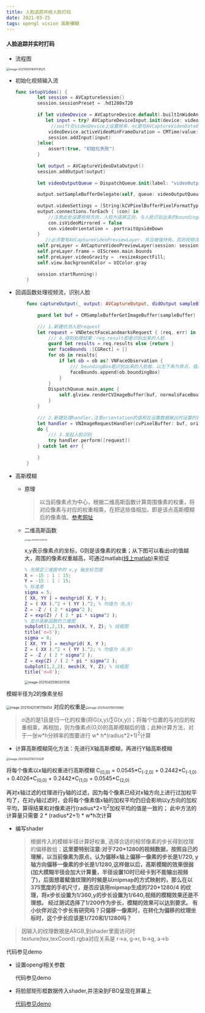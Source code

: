 ```yaml
---
title: 人脸追踪并给人脸打码
date: 2021-03-25 
tags: opengl vision 高斯模糊
---
```


#### 人脸追踪并实时打码

- 流程图

<img src="https://lifestyle1.cn/Resource/Image/FaceMosaic/image-20210425164704525.png" alt="image-20210425164704525" style="zoom:50%;" />

- 初始化视频输入流

  ```swift
  func setupVideo() {
          let session = AVCaptureSession()
          session.sessionPreset = .hd1280x720
          
          if let videoDevice = AVCaptureDevice.default(.builtInWideAngleCamera, for: .video, position: .front),
             let input = try? AVCaptureDeviceInput.init(device: videoDevice){
               //swift在videoDevice上设置帧率，oc是在AVCaptureVideoDataOutput设置帧率
              videoDevice.activeVideoMinFrameDuration = CMTime(value: 1, timescale: 30)
              session.addInput(input)
          }else{
              assert(true, "初始化失败")
          }
          
          let output = AVCaptureVideoDataOutput()
          session.addOutput(output)
          
          let videoOutputQueue = DispatchQueue.init(label: "videoOutputQueue")
          
          output.setSampleBufferDelegate(self, queue: videoOutputQueue)
          
          output.videoSettings = [String(kCVPixelBufferPixelFormatTypeKey):kCVPixelFormatType_32BGRA]
          output.connections.forEach { (con) in
              //注意此处设置视频方向，人脸为竖屏正向，与人脸识别出来的boundingBox不需要转化就是0~1的纹理坐标了                     
              con.isVideoMirrored = false
              con.videoOrientation = .portraitUpsideDown
          }
    		 //必须要有AVCaptureVideoPreviewLayer，并且被强持有，否则视频流不回调
          self.preLayer = AVCaptureVideoPreviewLayer(session: session)
          self.preLayer.frame = UIScreen.main.bounds
          self.preLayer.videoGravity = .resizeAspectFill;
          self.view.backgroundColor = UIColor.gray
          
          session.startRunning()
      }
  ```

  

- 回调函数处理视频流，识别人脸

  ```swift
      func captureOutput(_ output: AVCaptureOutput, didOutput sampleBuffer: CMSampleBuffer, from connection: AVCaptureConnection){
     
          guard let buf = CMSampleBufferGetImageBuffer(sampleBuffer) else { return}
          
          /// 1.新建侦测人脸request
          let request = VNDetectFaceLandmarksRequest { (req, err) in
              /// 4.得到处理结果：req.result即是识别出来的人脸
              guard let results = req.results else {return }
              var faceBounds :[CGRect] = []
              for ob in results{
                  if let ob = ob as? VNFaceObservation {
                      /// boundingBox是识别出来的人脸框，以左下角为原点，值是0~1范围内，这里与视频的方向对应上了，所有不需要转化，传入shader中直接可以纹理坐标比较
                      faceBounds.append(ob.boundingBox)
                  }
              }
              DispatchQueue.main.async {
                  self.glview.renderCVImageBuffer(buf, normalsFaceBounds: faceBounds)
              }
          }
          
          /// 2.新建处理handler,注意orientation的值和在设置数据输出时设置的视频的方向
          let handler = VNImageRequestHandler(cvPixelBuffer: buf, orientation: .downMirrored)
          do {
              /// 3.发起人脸识别
              try handler.perform([request])
          } catch let err {
              
          }
      }
  ```

  

- 高斯模糊

  - 原理

    > 以当前像素点为中心，根据二维高斯函数计算周围像素的权重，将对应像素与对应的权重相乘，在把这些值相加，即是该点高斯模糊后的像素值。[参考网址](https://blog.csdn.net/jiandanjinxin/article/details/51281828)

  - 二维高斯函数

    <img src="https://lifestyle1.cn/Resource/Image/FaceMosaic/image-20210425172807142.png" alt="image-20210425172807142" style="zoom:30%;" />

    x,y表示像素点的坐标，G则是该像素的权重；从下图可以看出σ的值越大，周围的像素权重越高，可通过matlab([线上matlab](https://octave-online.net/))来验证

    ```matlab
    % 先限定三维图中的 x,y 轴坐标范围
    X = -15 : 1 : 15;
    Y = -15 : 1 : 15;
    % 标准差
    sigma = 5;
    [ XX, YY ] = meshgrid( X, Y );
    Z = ( XX ).^2 + ( YY ).^2; % 均值为（0,0）
    Z = -Z / ( 2 * sigma^2 );
    Z = exp(Z) / ( 2 * pi * sigma^2 );
    % 显示高斯函数的三维图
    subplot(1,2,1), mesh(X, Y, Z); % 线框图
    title('σ=5');
    sigma = 8;
    [ XX, YY ] = meshgrid( X, Y );
    Z = ( XX ).^2 + ( YY ).^2; % 均值为（0,0）
    Z = -Z / ( 2 * sigma^2 );
    Z = exp(Z) / ( 2 * pi * sigma^2 );
    subplot(1,2,2), mesh(X, Y, Z); % 线框图
    title('σ=8');
    ```

    <img src="https://lifestyle1.cn/Resource/Image/FaceMosaic/image-20210425180301516.png" alt="image-20210425180301516" style="zoom:60%;" />

模糊半径为2的像素坐标





<img src="https://lifestyle1.cn/Resource/Image/FaceMosaic/image-20210425181756454.png" alt="image-20210425181756454" style="zoom:60%;" /> 对应的权重是<img src="https://lifestyle1.cn/Resource/Image/FaceMosaic/image-20210425190135982.png" alt="image-20210425190135982" style="zoom:50%;" />

>σ选的是1且是归一化的权重(将G(x,y)/∑G(x,y))；将每个位置的与对应的权重相乘，再相加，则为像素点(0,0)的高斯模糊后的值；此种计算方法，对于一张w\*h分辨率的图要进行 w\* h\*(radius*2+1)<sup>2</sup>计算

  - 计算高斯模糊简化方法：先进行X轴高斯模糊，再进行Y轴高斯模糊

  <img src="https://lifestyle1.cn/Resource/Image/FaceMosaic/image-20210425192133241.png" alt="image-20210425192133241" style="zoom:50%;" />

  将每个像素以x轴的权重进行高斯模糊 C<sub>(0,0)</sub> = 0.0545\*C<sub>(-2,0)</sub> +  0.2442\*C<sub>(-1,0)</sub> +  0.4026\*C<sub>(0,0)</sub> +  0.2442\*C<sub>(1,0)</sub> +  0.0545\*C<sub>(2,0)</sub>

  再对x轴过滤的纹理进行y轴的过滤，因为每个像素已经对x轴方向上进行过加权平均了，在对y轴过滤时，会将每个像素值x轴的加权平均仍旧会影响以y方向的加权平均，算得结果和对像素进行(radius\*2+1)<sup>2</sup>加权平均的值是一致的； 此中方法的计算量只需要 2 * (radius*2+1) \* w\*h次计算

  

- 编写shader

  > 根据传入的模糊半径计算好权重, 选择合适的相邻像素的步长得到纹理的偏移数组；**这里要特别注意:对于720*1280的视频数据，按照自己的理解，以当前像素为原点，认为偏移x轴上偏移一像素的步长是1/720, y轴方向偏移一像素的步长是1/1280,这样做以后，高斯模糊的效果很弱(加大模糊半径会加大计算量，半径设置10时已经卡到不能输出视频了)，后面想着赋值纹理的时候是以mipmap的方式映射的，那么在以375宽度的手机尺寸，是否应该用mipmap生成的720\*1280/4 的纹理，将x步长设置为1/360,y的步长设置为1/640,视频的模糊效果还是不理想。 经过测试选择了1/200作为步长，模糊的效果可以达到要求。 有小伙伴对这个步长有研究吗？只偏移一像素时，在转化为偏移的纹理坐标时，这个步长应该是1/720和1/1280吗？**
>
  > 因输入的纹理数据是ARGB,到shader里面访问时texture(tex,texCoord).rgba对应关系是 r->a, g->r, b->g, a->b
  
  代码参见demo
  
- 设置opengl相关参数

  代码参见demo

- 将脸部矩形框数据传入shader,并渲染到FBO呈现在屏幕上

  [代码参见demo](https://github.com/JustinYangJing/FaceMosaic.git)

  
